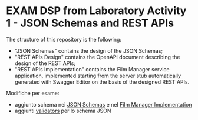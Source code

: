 # EXAM DSP from Laboratory Activity 1 - JSON Schemas and REST APIs
The structure of this repository is the following:
  - "JSON Schemas" contains the design of the JSON Schemas;
  - "REST APIs Design" contains the OpenAPI document describing the design of the REST APIs;
  - "REST APIs Implementation" contains the Film Manager service application, implemented starting from the server stub automatically generated with Swagger Editor on the basis of the designed REST APIs.



Modifiche per esame:
- aggiunto schema nei [JSON Schemas](/JSON%20Schemas/request_schema.json) e nel [Film Manager Implementation](/Film%20Manager%20Implementation/json_schemas/request_schema.json)
- aggiunti [validators](./JSON%20Schemas/schema_validator/request_validator) per lo schema JSON